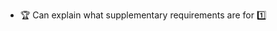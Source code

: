 * <span id="outcome-supplementaryRequirements-introduction-one">:trophy: Can explain what supplementary requirements are for :one:</span>
